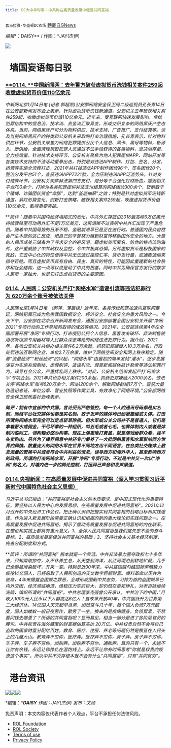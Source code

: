 ```yaml
---
title: DC大中华时事：中共称在高质量发展中促进共同富裕
---
```

`喜马拉雅-华盛顿DC农场` [轉載自GNews](https://gnews.org/zh-hans/1862648/)

*编辑**：DAISY** / 作图：*JAY(杰伊)

![](http://himalayawashingtondc.org/wp-content/uploads/2021/08/ScreenShot-2021-08-01-at-17.25.09@2x.png)

#   墙国妄语每日驳

### [**01.14. **中国新闻网：**去年警方破获虚拟货币洗钱相关案件259起 收缴虚拟货币价值110亿余元**](https://m.chinanews.com/wap/detail/chs/zw/9652417.shtml)

*中新网北京1月14日电 (记者 郭超凯)公安部网络安全保卫局二级巡视员孔长青14日在公安部新闻发布会上表示，针对虚拟货币洗钱新通道，公安机关去年破获相关案件259起，收缴虚拟货币价值110亿余元。近年来，受互联网快速发展影响，传统犯罪结构中的信息流、技术流、资金流汇聚异变，形成交织复杂的网络黑灰产生态体系。当前，网络黑灰产可分为物料供应、技术支持、广告推广、支付结算等。谈及当前网络黑灰产的种类和公安机关采取的打击治理措施，孔长青表示，针对物料供应环节，公安机关聚焦为网络犯罪提供公民个人信息、黑卡、黑号等物料，斩源头、断供给，全面清理销毁犯罪人员通过不法手段获得的各类物料，坚决消存量，全力控增量。针对技术支持环节，公安机关聚焦为他人犯罪提供APP、网站开发等各类技术支持的不法活动重拳出击，特别是对违法APP制作、打包、签名、分发、运营等实施全流程打击，2021年共打掉违法APP制作团伙96个、签名团伙20个，整治分发平台51个，查获违法APP7221款，全力压制违法APP泛滥势头。针对支付结算环节，公安机关聚焦非法第四方支付、跑分等平台强化打财断血，摧毁相关平台700余个，打掉为各类犯罪提供非法支付结算的网络团伙300余个，斩断数千个赌博、诈骗团伙资金“命脉”，达到“釜底抽薪”之效；特别是针对虚拟货币洗钱新通道，紧盯形势变化、创新打击策略，破获相关案件259起，收缴虚拟货币价值110亿余元，取得重要突破。*

***简评：*随着中共国内经济塌陷式的恶化，中共外汇存底由2018最高峰3万亿美元持续骤降至可动用外汇不足1万亿美元，这再清晰不过表明中共外汇出现了严重危机。随着中共国局势的日渐不稳，金融崩溃早已是正在进行时。普通国内民众自然会产生本能的逃亡反应，把自己的辛苦努力赚到财富转移到国外安全的地方。大量的人民币或美元储备为了寻求安全的避风港，藉虚拟货币匿名、防伪的特点流到海外，这严重威胁了中共政权及监控，令中共极其恐惧。另外虚拟货币是极权国家的死敌，它去中心化的特性使得中共无法通过操控汇率、货币发行量，或通膨通缩来掠夺百姓。而且虚拟货币具有自由、民主、真实的特性，可能因此重建新的社会秩序和社会结构，这一点可以说是动了中共的根基。同时中共为确保官方发行的数字人民币一家独大，也是它打击虚拟货币的主要原因。**

### [**01.14**. 人民网：公安机关严打“网络水军”造谣引流等违法犯罪行为 620万余个账号被依法关停](http://society.people.com.cn/n1/2022/0114/c1008-32331705.html) 

*人民网北京1月14日电 （郝萍、薄晨棣）近年来，各类传统犯罪加速向互联网蔓延，网络犯罪已成为危害我国数据安全、经济安全、社会安全的重大风险之一。今天下午，公安部在北京召开新闻发布会，通报公安部部署全国公安机关开展“净网2021”专项行动的工作举措和取得的成效等情况。2021年，公安部连续第4年在全国部署开展“净网”专项行动，打击侵犯公民个人信息、黑客攻击破坏、非法制售使用窃听窃照专用器材等人民群众深恶痛绝的网络违法犯罪行为。据介绍，2021年，各地公安机关共侦办相关案件6.2万余起，抓获犯罪嫌疑人10.3万余名，行政处罚违法互联网企业、单位2.7万余家，维护了网络空间安全和网上秩序稳定。随着“流量经济”“粉丝经济”的兴起，“网络水军”由最初的简单发帖“灌水”，逐步发展演变为实施有偿删帖、虚假刷评、造谣引流、假冒新闻媒体敲诈勒索等违法犯罪行为，误导社会公众，严重扰乱网上秩序。“对此，公安机关组织发起严打‘网络水军’专项会战。2021年共侦办相关案件200余起，抓获犯罪嫌疑人2000余名，依法关停‘网络水军’账号620万余个、网站1200余个，解散网络群组17万个，查获大量伪造记者证、单位公章、营业执照等作案工具，有效净化了网络环境。”公安部网络安全保卫局政委孙劲峰表示。*

***简评：*拥有中宣部的中共国，言论受到严格管控，每一个人的通讯号码都是实名制，网络平台社交媒体也都是实名制。敢于发声的媒体均已经被撤编或关停。打击所谓的网络水军完全可以定点斩草除根。但水军或公关公司并不是普通人，它们是拿着薪水或佣金，干尽坏事的一种组织，叫五毛或者七毛，也算体制内人或者是体制内临时工，领狗粮必然办狗事。现在上演周瑜打黄盖，就是演戏给群众看，挂羊头卖狗肉。另外为了操弄民意中共还专门豢养了一大批网络黑客和水军影响西方世界的舆情。数量庞大的网络水军在世界不同地方用不同语言，在各类社交媒体上散发海量的赞美中共或者符合中共利益的信息，误导西方和海外华人，甚至影响西方的政局。所谓的打击网络水军，开展“净网”专项行动，不过是中共又一次以“净网”的名义，对墙内进一步的舆论控制，打压异己声音和发声渠道*。***

### [**01.14**.央视新闻：在高质量发展中促进共同富裕（深入学习贯彻习近平新时代中国特色社会主义思想）](https://news.cctv.com/2022/01/14/ARTIZN1XcfnBrxSfOZdKRga5220114.shtml)

*习近平总书记指出：“共同富裕是社会主义的本质要求，是中国式现代化的重要特征，要坚持以人民为中心的发展思想，在高质量发展中促进共同富裕”。2021年12月召开的中央经济工作会议，把正确认识和把握实现共同富裕的战略目标和实践途径，作为进入新发展阶段需要正确认识和把握的新的重大理论和实践问题之一。在高质量发展中促进共同富裕，揭示了推动高质量发展与促进共同富裕的内在联系，在理论和实践上都具有重大意义。1、全体人民共同富裕是我们党矢志不渝的奋斗目标。2、高质量发展是促进共同富裕的基础；3、坚持社会主义基本经济制度，完善分配制度和方式*。

***简评：*所谓的“共同富裕” 根本就是一个笑话。中共非法暴力篡夺政权七十多年来，只知索取掠夺，从不休养生息，从天空到海洋，从江河湖泊到耕地矿藏，几乎已全部被污染破坏，开采一空。特别是近30年来，中共盗国贼勾结国际黑暗势力奴役14亿国人，已经窃取了人民所创造的天文数字巨额财富。爆料革命以灭共为使命，4年来揭露盗国贼之罪恶，全球形成围剿中共态势，习神为首的盗国贼早已内外交困，经济濒临崩溃，维稳压力空前巨大，却仍然在垂死挣扎，对老百姓继续洗脑，编织所谓的”共同富裕”。中共总理李克强曾公开承认，中共治下的中国，”月收入1000元人民币以下人群高达6亿人！自改革开放40年，中共国跃升为世界第二大经济体。14亿国人天天起早贪黑，加班奋斗几十年，每个国人负债7万元额度，国人如蝼蚁一般日夜劳作，勤劳了一生，换来的是疾病缠身，负债累累，不禁要问钱去哪里了？所谓的共同富裕呢？显而易见，相当一部分是进了各阶层官员的腰包。中共权贵在海外藏匿的财富据估算高达 20万亿。中共权贵自然不会将自己盗取的国家财富分配给百姓。教育、医疗、住房、养老等问题仍然是横亘在人民头上的几座大山。教育弄不穷你，医疗弄。医疗弄不穷你，房子弄。房子弄不穷你，车子弄。车子弄不穷你，加税弄。加税弄不穷你，通胀弄。目的只有一个，永远不让你有余钱。永远让你挣扎在温饱线上。永远不让你有时间思考“你就是权贵的奴隶这个事实”。所以中共不灭存根本就不会有什么“共同富裕”，只有“共同贫穷”。**

#   港台资讯
![](https://media.discordapp.net/attachments/858887785507323904/931789824753532938/D.C_Cre8GreatChina.001.jpeg?width=1043&amp;height=586)![](https://media.discordapp.net/attachments/858887785507323904/931789827261747220/D.C_Cre8GreatChina.002.jpeg?width=1043&amp;height=586)![](https://media.discordapp.net/attachments/858887785507323904/931789827668590612/D.C_Cre8GreatChina.003.jpeg?width=1043&amp;height=586)




*编辑：****DAISY***
*作图：JAY(杰伊)
发布：文顾*

 

免责声明：本文内容仅代表作者个人观点，平台不承担任何法律风险。

- [ROL Foundation](https://rolfoundation.org/)
- [ROL Society](https://rolsociety.org/)
- [Terms of use](https://gnews.org/terms-of-use-3/)
- [Privacy Policy](https://gnews.org/privacy-policy/)
